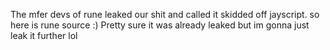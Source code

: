 The mfer devs of rune leaked our shit and called it skidded off jayscript. so here is rune source :) Pretty sure it was already leaked but im gonna just leak it further lol